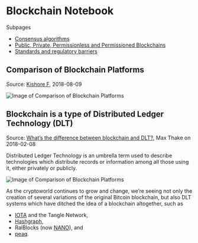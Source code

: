 # Blockchain Notebook

Subpages

- [Consensus algorithms](ConsensusAlgorithms.md)
- [Public, Private, Permissionless and Permissioned Blockchains](PrivatePublicPermissionedPermissionless.md)
- [Standards and regulatory barriers](Barriers.md)


## Comparison of Blockchain Platforms

Source: [Kishore F](https://primetrade.ai/blog/comparison-of-blockchain-platforms/), 2018-08-09

![Image of Comparison of Blockchain Platforms](
https://primetrade.ai/wp-content/uploads/2018/08/blog_Comparison-of-Blockchain-Platforms-new-min-4-805x1080.jpg)


## Blockchain is a type of Distributed Ledger Technology (DLT)

Source: [What’s the difference between blockchain and DLT?](
https://medium.com/nakamo-to/whats-the-difference-between-blockchain-and-dlt-e4b9312c75dd),
Max Thake on 2018-02-08

Distributed Ledger Technology is an umbrella term used to describe technologies which distribute records or information
among all those using it, either privately or publicly.

![Image of Comparison of Blockchain Platforms](
https://cdn-images-1.medium.com/max/1200/1*ws3R-b9f3XrL8kuguGmAGg.jpeg)

As the cryptoworld continues to grow and change, we’re seeing not only the creation of several variations of the
original Bitcoin blockchain, but also DLT systems which have ditched the idea of a blockchain altogether, such as 
- [IOTA](https://www.iota.org/) and the Tangle Network,
- [Hashgraph](https://www.hedera.com/),
- RaiBlocks (now [NANO](https://nano.org/en)), and
- [peaq](https://www.peaq.io/page.html).